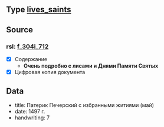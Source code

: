 ## Type [lives_saints][lives_saints]

## Source

### rsl: [f_304i_712][rsl]

- [x] Содержание
    - **Очень подробно с лисами и Днями Памяти Святых**
- [x] Цифровая копия документа

## Data

- title: Патерик Печерский с избранными житиями (май)
- date: 1497 г.
- handwriting: 7

[rsl]: https://lib-fond.ru/lib-rgb/304-i/f-304i-712

[lives_saints]: ../../../lives_saints/README.md